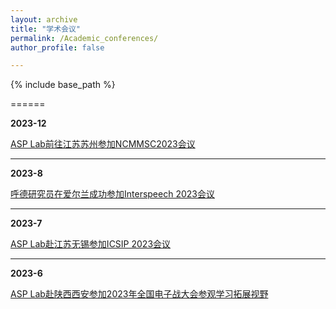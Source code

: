 ```yaml
---
layout: archive
title: "学术会议"
permalink: /Academic_conferences/
author_profile: false

---
```


{% include base_path %}


======


**2023-12** 

[ASP Lab前往江苏苏州参加NCMMSC2023会议](/2023_NCMMSC)

---

**2023-8** 

[呼德研究员在爱尔兰成功参加Interspeech 2023会议](/2023_Ireland)

---

**2023-7** 

[ASP Lab赴江苏无锡参加ICSIP 2023会议](/2023_wu_xi)

---


**2023-6** 

[ASP Lab赴陕西西安参加2023年全国电子战大会参观学习拓展视野](/2023_xi_an)
